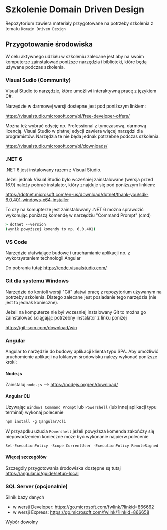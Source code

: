 # Szkolenie Domain Driven Design

Repozytorium zawiera materiały przygotowane na potrzeby szkolenia z tematu `Domain Driven Design`

## Przygotowanie środowiska

W celu aktywnego udziału w szkoleniu zalecane jest aby na swoim komputerze zainstalować poniższe narzędzia i biblioteki, które będą używane podczas szkolenia.

### Visual Sudio (Community)

Visual Studio to narzędzie, które umożliwi interaktywną pracę z językiem C#.

Narzędzie w darmowej wersji dostepne jest pod poniższym linkiem:

https://visualstudio.microsoft.com/pl/free-developer-offers/

Można też wybrać edycję np. Professional z tymczasową, darmową licencją. Visual Studio w płatnej edycji zawiera więcej narzędzi dla programistów. Narzędzia te nie będa jednak potrzebne podczas szkolenia.

https://visualstudio.microsoft.com/pl/downloads/

### .NET 6

.NET 6 jest instalowany razem z Visual Studio.

Jeżeli jednak Visual Studio było wcześniej zainstalowane (wersja przed 16.9) należy pobrać instalator, który znajduje się pod poniższym linkiem:

https://dotnet.microsoft.com/en-us/download/dotnet/thank-you/sdk-6.0.401-windows-x64-installer

To czy na komupterze jest zainstalowany .NET 6 można sprawdzić wykonując poniższą komendę w narzędziu "Command Prompt" (cmd)

```cmd
> dotnet --version
(wynik powyższej komendy to np. 6.0.401)
```

### VS Code

Narzędzie ułatwiające budowę i uruchamianie aplikacji np. z wykorzyataniem technologii Angular

Do pobrania tutaj: https://code.visualstudio.com/

### Git dla systemu Windows

Narzędzie do kontoli wersji "Git" ułatwi pracę z repozytorium używanym na potrzeby szkolenia. Dlatego zalecane jest posiadanie tego narzędzia (nie jest to jednak konieczne).

Jeżeli na komputerze nie był wczesniej instalowany Git to można go zainstalować ściągając potrzebny instalator z linku poniżej

https://git-scm.com/download/win

### Angular

Angular to narżędzie do budowy aplikacji klienta typu SPA. Aby umożliwić uruchomienie aplikacji na loklanym środowisku należy wykonać poniższe kroki:

#### Node.js

Zainstaluj `node.js` --> https://nodejs.org/en/download/

#### Angular CLI

Używając `Windows Command Prompt` lub `Powershell` (lub innej aplikacji typu terminal) wykonaj polecenie

```
npm install -g @angular/cli
```

W przyapdku użucia `Powershell` jeżeli powyższa komenda zakońćzy się niepowodzeniem konieczne może być wykonanie najpierw polecenie

```
Set-ExecutionPolicy -Scope CurrentUser -ExecutionPolicy RemoteSigned
```

#### Więcej szczegółów

Szczegóły przygotowania środowiska dostępne są tutaj https://angular.io/guide/setup-local

### SQL Server (opcjonalnie)

Silnik bazy danych

- w wersji Developer: https://go.microsoft.com/fwlink/?linkid=866662
- w wersji Express: https://go.microsoft.com/fwlink/?linkid=866658

Wybór dowolny
